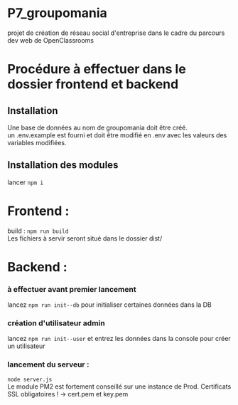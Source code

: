 # P7_groupomania
projet de création de réseau social d'entreprise dans le cadre du parcours dev web de OpenClassrooms

# Procédure à effectuer dans le dossier frontend et backend

## Installation
Une base de données au nom de groupomania doit être créé.   
un .env.example est fourni et doit être modifié en .env avec les valeurs des variables modifiées.

## Installation des modules 
lancer ``` npm i ```

# Frontend :
build :
```npm run build```   
Les fichiers à servir seront situé dans le dossier dist/

# Backend :
### à effectuer avant premier lancement
lancez ```npm run init--db``` pour initialiser certaines données dans la DB

### création d'utilisateur admin
lancez ```npm run init--user``` et entrez les données dans la console pour créer un utilisateur

### lancement du serveur :
```node server.js```  
Le module PM2 est fortement conseillé sur une instance de Prod.
Certificats SSL obligatoires ! -> cert.pem et key.pem
